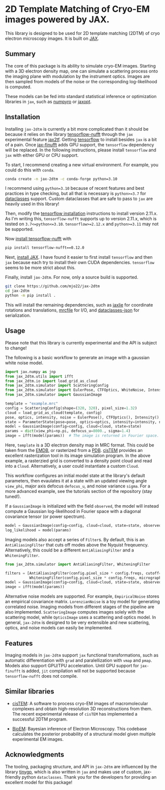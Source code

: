# 2D Template Matching of Cryo-EM images powered by JAX.
This library is designed to be used for 2D template matching (2DTM) of cryo electron microscopy images. It is built on [JAX](https://github.com/google/jax).

## Summary

The core of this package is its ability to simulate cryo-EM images. Starting with a 3D electron density map, one can simulate a scattering process onto the imaging plane with modulation by the instrument optics. Images are then sampled from models of the noise or the corresponding log-likelihood is computed.

These models can be fed into standard statistical inference or optimization libraries in `jax`, such as [numpyro](https://github.com/pyro-ppl/numpyro) or [jaxopt](https://github.com/google/jaxopt).

## Installation

Installing `jax-2dtm` is currently a bit more complicated than it should be because it relies on the library [tensorflow-nufft](https://github.com/mrphys/tensorflow-nufft) through the `jax` experimental feature [jax2tf](https://github.com/google/jax/blob/main/jax/experimental/jax2tf/README.md). Getting [tensorflow](https://github.com/tensorflow/tensorflow) to install besides `jax` is a bit of a pain. Once [jax-finufft](https://github.com/dfm/jax-finufft) adds GPU support, the `tensorflow` dependency will be replaced. In the following instructions, please install `tensorflow` and `jax` with either GPU or CPU support.

To start, I recommend creating a new virtual environment. For example, you could do this with `conda`.

```bash
conda create -n jax-2dtm -c conda-forge python=3.10
```

I recommend using `python=3.10` because of recent features and best practices in type checking, but all that is necessary is `python>=3.7` for [dataclasses](https://docs.python.org/3/library/dataclasses.html) support. Custom dataclasses that are safe to pass to `jax` are heavily used in this library!

Then, modify the [tensorflow installation](https://www.tensorflow.org/install/pip) instructions to install version 2.11.x. As I'm writing this, `tensorflow-nufft` supports up to version 2.11.x, which is tested on `3.7<=python<=3.10`. `tensorflow>=2.12.x` and `python>=3.11` may not be supported.

Now [install tensorflow-nufft](https://mrphys.github.io/tensorflow-nufft/guide/start/) with

```bash
pip install tensorflow-nufft==0.12.0
```

Next, [install JAX](https://github.com/google/jax#installation). I have found it easier to first install `tensorflow` and then `jax` because each try to install their own CUDA dependencies. `tensorflow` seems to be more strict about this.

Finally, install `jax-2dtm`. For now, only a source build is supported.

```bash
git clone https://github.com/mjo22/jax-2dtm
cd jax-2dtm
python -m pip install .
```

This will install the remaining dependencies, such as [jaxlie](https://github.com/brentyi/jaxlie) for coordinate rotations and translations, [mrcfile](https://github.com/ccpem/mrcfile) for I/O, and [dataclasses-json](https://github.com/lidatong/dataclasses-json) for serialization.

## Usage

Please note that this library is currently experimental and the API is subject to change!

The following is a basic workflow to generate an image with a gaussian white noise model.

```python
import jax.numpy as jnp
from jax_2dtm.utils import ifft
from jax_2dtm.io import load_grid_as_cloud
from jax_2dtm.simulator import ScatteringConfig
from jax_2dtm.simulator import EulerPose, CTFOptics, WhiteNoise, Intensity, ParameterState
from jax_2dtm.simulator import GaussianImage

template = "example.mrc"
config = ScatteringConfig(shape=(320, 320), pixel_size=1.32)
cloud = load_grid_as_cloud(template, config)
pose, optics, intensity, noise = EulerPose(), CTFOptics(), Intensity(), WhiteNoise()
state = ParameterState(pose=pose, optics=optics, intensity=intensity, noise=noise)
model = GaussianImage(config=config, cloud=cloud, state=state)
params = dict(view_phi=np.pi, defocus_u=8000., sigma=1.4)
image = ifft(model(params))  # The image is returned in Fourier space.
```

Here, `template` is a 3D electron density map in MRC format. This could be taken from the [EMDB](https://www.ebi.ac.uk/emdb/), or rasterized from a [PDB](https://www.rcsb.org/). [cisTEM](https://github.com/timothygrant80/cisTEM) provides an excellent rasterization tool in its image simulation program. In the above example, a rasterzied grid is converted to a density point cloud and read into a `Cloud`. Alternatively, a user could instantiate a custom `Cloud`.

This workflow configures an initial model state at the library's default parameters, then evaulates it at a state with an updated viewing angle `view_phi`, major axis defocus `defocus_u`, and noise variance `sigma`. For a more advanced example, see the tutorials section of the repository (stay tuned!).

If a `GaussianImage` is initialized with the field `observed`, the model will instead compute a Gaussian log-likelihood in Fourier space with a diagonal covariance tensor (or power spectrum).

```python
model = GaussianImage(config=config, cloud=cloud, state=state, observed=observed)
log_likelihood = model(params)
```

Imaging models also accept a series of `Filter`s. By default, this is an `AntiAliasingFilter` that cuts off modes above the Nyquist freqeuency. Alternatively, this could be a different `AntiAliasingFilter` and a `WhiteningFilter`.

```python
from jax_2dtm.simulator import AntiAliasingFilter, WhiteningFilter

filters = [AntiAliasingFilter(config.pixel_size * config.freqs, cutoff=0.667),  # Cutoff modes above 2/3 Nyquist frequency
           WhiteningFilter(config.pixel_size * config.freqs, micrograph)]
model = GaussianImage(config=config, cloud=cloud, state=state, observed=observed, filters=filters)
image = ifft(model(params))
```

Alternative noise models are supported. For example, `EmpiricalNoise` stores an empirical covariance matrix. `LorenzianNoise` is a toy model for generating correlated noise. Imaging models from different stages of the pipeline are also implemented. `ScatteringImage` computes images solely with the scattering model, while `OpticsImage` uses a scattering and optics model. In general, `jax-2dtm` is designed to be very extensible and new scattering, optics, and noise models can easily be implemented.

## Features

Imaging models in `jax-2dtm` support `jax` functional transformations, such as automatic differentiation with `grad` and paralellization with `vmap` and `pmap`. Models also support GPU/TPU acceleration. Until GPU support for `jax-finufft` is added, `jit` compilation will not be supported because `tensorflow-nufft` does not compile.

## Similar libraries

- [cisTEM](https://github.com/timothygrant80/cisTEM): A software to process cryo-EM images of macromolecular complexes and obtain high-resolution 3D reconstructions from them. The recent experimental release of `cisTEM` has implemented a successful 2DTM program.

- [BioEM](https://github.com/bio-phys/BioEM): Bayesian inference of Electron Microscopy. This codebase calculates the posterior probability of a structural model given multiple experimental EM images.

## Acknowledgments

The tooling, packaging structure, and API in `jax-2dtm` are influenced by the library [tinygp](https://github.com/dfm/tinygp), which is also written in `jax` and makes use of custom, jax-friendly python `dataclasses`. Thank you for the developers for providing an excellent model for this package!
